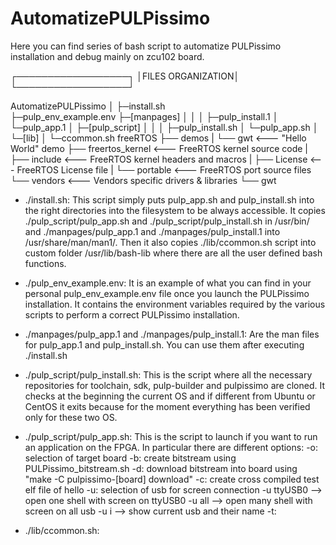 # AutomatizePULPissimo
Here you can find series of bash script to automatize PULPissimo installation and debug mainly on zcu102 board.

┌──────────────────┐
│FILES ORGANIZATION│
└──────────────────┘

AutomatizePULPissimo
	│
	├─install.sh			
	├─pulp_env_example.env
	├─[manpages]
	│	  │
	│	  ├─pulp_install.1
	│	  └─pulp_app.1
	│
	├─[pulp_script]
	│	│
	│	├─pulp_install.sh
	│	└─pulp_app.sh
	│
	└─[lib]
		│
		└─ccommon.sh
freeRTOS
├── demos
|   └── gwt            <--- "Hello World" demo
├── freertos_kernel    <--- FreeRTOS kernel source code
|    ├── include       <--- FreeRTOS kernel headers and macros
|    ├── License       <--- FreeRTOS License file
|    └── portable      <--- FreeRTOS port source files
└── vendors            <--- Vendors specific drivers & libraries
     └── gwt

- ./install.sh:
	This script simply puts pulp_app.sh and pulp_install.sh into the right directories into the filesystem to be always accessible. It copies ./pulp_script/pulp_app.sh and ./pulp_script/pulp_install.sh in /usr/bin/ and ./manpages/pulp_app.1 and ./manpages/pulp_install.1 into /usr/share/man/man1/. Then it also copies ./lib/ccommon.sh script into custom folder /usr/lib/bash-lib where there are all the user defined bash functions.

- ./pulp_env_example.env: 
	It is an example of what you can find in your personal pulp_env_example.env file once you launch the PULPissimo installation. It contains the environment variables required by the various scripts to perform a correct PULPissimo installation.

- ./manpages/pulp_app.1 and ./manpages/pulp_install.1: 
	Are the man files for pulp_app.1 and pulp_install.sh. You can use them after executing ./install.sh

- ./pulp_script/pulp_install.sh:
	This is the script where all the necessary repositories for toolchain, sdk, pulp-builder and pulpissimo are cloned.
	It checks at the beginning the current OS and if different from Ubuntu or CentOS it exits because for the moment everything  has been verified only for these two OS.
	
- ./pulp_script/pulp_app.sh:
	This is the script to launch if you want to run an application on the FPGA. In particular there are different options:
	-o: selection of target board
	-b: create bitstream using PULPissimo_bitstream.sh
	-d: download bitstream into board using	"make -C pulpissimo-[board] download"
	-c: create cross compiled test elf file of hello
	-u: selection of usb for screen connection
		-u ttyUSB0	--> open one shell with screen on ttyUSB0
		-u all  	--> open many shell with screen on all usb
		-u i 		--> show current usb and their name
	-t:
	
- ./lib/ccommon.sh:
